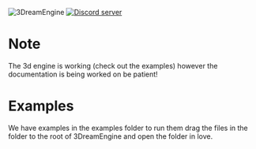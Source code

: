 ![3DreamEngine](https://owo.whats-th.is/8fe7wk1.png)
<a href="https://discord.gg/hpmZxNQ"><img src="https://discordapp.com/api/guilds/561664262481641482/embed.png" alt="Discord server" /></a>

# Note
The 3d engine is working (check out the examples) however the documentation is being worked on be patient!

# Examples
We have examples in the examples folder to run them drag the files in the folder to the root of 3DreamEngine and open the folder in love.
